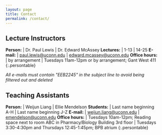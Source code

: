 ```yaml
---
layout: page
title: Contact
permalink: /contact/
---
```


## Lecture Instructors

**Person:**         | Dr. Paul Lewis                                        | Dr. Edward McAssey
**Lectures:**       | 1-13                                                  | 14-25
**E-mail:**         | [paul.lewis@uconn.edu](mailto:paul.lewis@uconn.edu)   | [edward.mcassey@uconn.edu](mailto:edward.mcassey@uconn.edu)
**Office hours:**   | by arrangement                                        | Tuesdays 11am-12pm or by arrangement; Gant West 411
{:.persontable}

*All e-mails must contain "EEB2245" in the subject line to avoid being filtered out and deleted*

## Teaching Assistants

**Person:**         | Weijun Liang                                             | Ellie Mendelson
**Students:**       | Last name beginning A-H                                  | Last name beginning J-Z 
**E-mail:**         | [weijun.liang@uconn.edu](mailto:weijun.liang@uconn.edu)  | [emendelson@uconn.edu](mailto:emendelson@uconn.edu)
**Office hours:**   | Tuesdays 10am-12pm; Reading space next to room ABC in Pharmacy/Biology Building 3rd floor   | Tuesdays 3:30-4:30pm and Thursdays 12:45-1:45pm; BPB atrium
{:.persontable}
